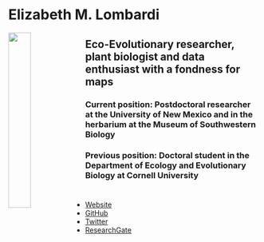 # Elizabeth M. Lombardi

<img align="left" src="https://github.com/EMLgit/EMLgit.github.io/assets/6519075/96b12b0d-a0bb-4996-ab5d-a8d141e5e20c" width="30%" height="30%"/>

## Eco-Evolutionary researcher, plant biologist and data enthusiast with a fondness for maps
### Current position: Postdoctoral researcher at the University of New Mexico and in the herbarium at the Museum of Southwestern Biology
### Previous position: Doctoral student in the Department of Ecology and Evolutionary Biology at Cornell University
#


* [Website](https://elizabethlombardi.weebly.com/)
* [GitHub](https://github.com/EMLgit)
* [Twitter](https://twitter.com/EcoPlantViruses)
* [ResearchGate](https://www.researchgate.net/profile/Elizabeth-Lombardi)
